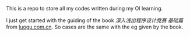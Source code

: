 This is a repo to store all my codes written during my OI learning. 

I just get started with the guiding of the book *深入浅出程序设计竞赛 基础篇* from [luogu.com.cn](https://luogu.com.cn). So cases are the same with the eg given by the book.